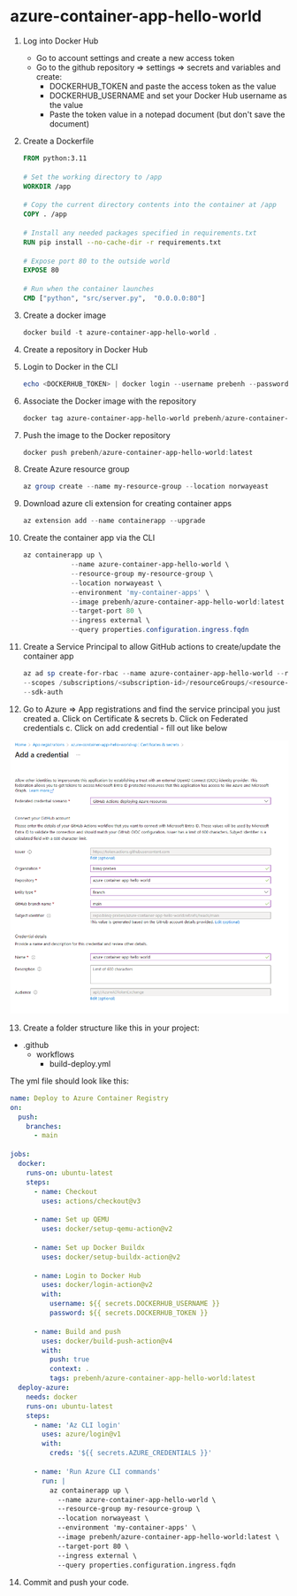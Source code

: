 # azure-container-app-hello-world


1. Log into Docker Hub
   - Go to account settings and create a new access token
   - Go to the github repository => settings => secrets and variables and create:
     - DOCKERHUB_TOKEN  and paste the access token as the value
     - DOCKERHUB_USERNAME and set your Docker Hub username as the value 
     - Paste the token value in a notepad document (but don't save the document)   

2. Create a Dockerfile
    ```Dockerfile
    FROM python:3.11

    # Set the working directory to /app
    WORKDIR /app

    # Copy the current directory contents into the container at /app
    COPY . /app

    # Install any needed packages specified in requirements.txt
    RUN pip install --no-cache-dir -r requirements.txt

    # Expose port 80 to the outside world
    EXPOSE 80

    # Run when the container launches
    CMD ["python", "src/server.py",  "0.0.0.0:80"]
    ```

3. Create a docker image
    ```powershell
    docker build -t azure-container-app-hello-world .
    ```

4. Create a repository in Docker Hub

5. Login to Docker in the CLI
   ```powershell
   echo <DOCKERHUB_TOKEN> | docker login --username prebenh --password-stdin
   ```

6. Associate the Docker image with the repository
    ```powershell
    docker tag azure-container-app-hello-world prebenh/azure-container-app-hello-world:latest
    ```

7. Push the image to the Docker repository
    ```powershell
    docker push prebenh/azure-container-app-hello-world:latest
    ```

8. Create Azure resource group
    ```powershell
    az group create --name my-resource-group --location norwayeast
    ```

9. Download azure cli extension for creating container apps
    ```powershell
    az extension add --name containerapp --upgrade
    ```

10. Create the container app via the CLI
    ```powershell
    az containerapp up \
                --name azure-container-app-hello-world \
                --resource-group my-resource-group \
                --location norwayeast \
                --environment 'my-container-apps' \
                --image prebenh/azure-container-app-hello-world:latest \
                --target-port 80 \
                --ingress external \
                --query properties.configuration.ingress.fqdn
    ```

11. Create a Service Principal to allow GitHub actions to create/update the container app
    ```powershell
    az ad sp create-for-rbac --name azure-container-app-hello-world --role contributor \
    --scopes /subscriptions/<subscription-id>/resourceGroups/<resource-group> \
    --sdk-auth
    ```

12. Go to Azure => App registrations and find the service principal you just created
    a. Click on Certificate & secrets
    b. Click on Federated credentials
    c. Click on add credential - fill out like below

![Alt text](image-1.png)

13. Create a folder structure like this in your project:
- .github
  - workflows
    - build-deploy.yml

The yml file should look like this: 
```yml
name: Deploy to Azure Container Registry
on:
  push:
    branches:
      - main

jobs:
  docker:
    runs-on: ubuntu-latest
    steps:
      - name: Checkout
        uses: actions/checkout@v3

      - name: Set up QEMU
        uses: docker/setup-qemu-action@v2

      - name: Set up Docker Buildx
        uses: docker/setup-buildx-action@v2

      - name: Login to Docker Hub
        uses: docker/login-action@v2
        with:
          username: ${{ secrets.DOCKERHUB_USERNAME }}
          password: ${{ secrets.DOCKERHUB_TOKEN }}

      - name: Build and push
        uses: docker/build-push-action@v4
        with:
          push: true
          context: .
          tags: prebenh/azure-container-app-hello-world:latest
  deploy-azure:
    needs: docker
    runs-on: ubuntu-latest
    steps:
      - name: 'Az CLI login'
        uses: azure/login@v1
        with:
          creds: '${{ secrets.AZURE_CREDENTIALS }}'

      - name: 'Run Azure CLI commands'
        run: |
          az containerapp up \
            --name azure-container-app-hello-world \
            --resource-group my-resource-group \
            --location norwayeast \
            --environment 'my-container-apps' \
            --image prebenh/azure-container-app-hello-world:latest \
            --target-port 80 \
            --ingress external \
            --query properties.configuration.ingress.fqdn
```

14. Commit and push your code. 
